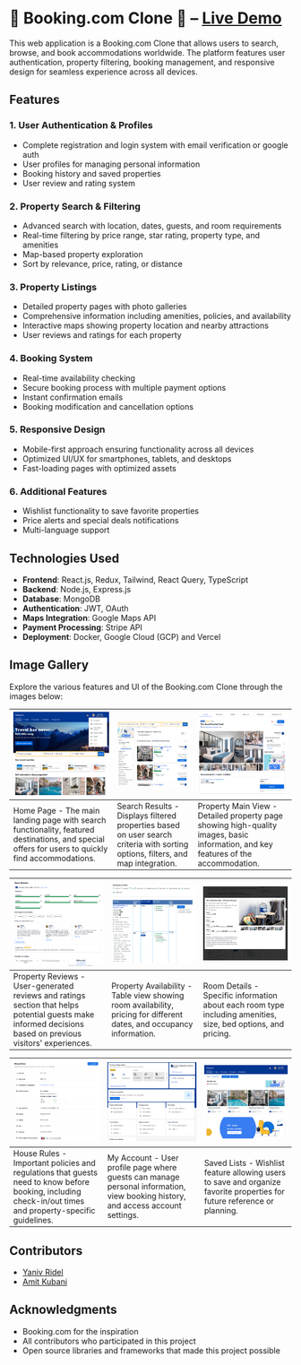 # 🚀 Booking.com Clone 🏨 – [Live Demo](https://booking-clone-client.vercel.app/)


This web application is a Booking.com Clone that allows users to search, browse, and book accommodations worldwide. The platform features user authentication, property filtering, booking management, and responsive design for seamless experience across all devices.

## Features

### 1. **User Authentication & Profiles**
   - Complete registration and login system with email verification or google auth
   - User profiles for managing personal information
   - Booking history and saved properties
   - User review and rating system

### 2. **Property Search & Filtering**
   - Advanced search with location, dates, guests, and room requirements
   - Real-time filtering by price range, star rating, property type, and amenities
   - Map-based property exploration
   - Sort by relevance, price, rating, or distance

### 3. **Property Listings**
   - Detailed property pages with photo galleries
   - Comprehensive information including amenities, policies, and availability
   - Interactive maps showing property location and nearby attractions
   - User reviews and ratings for each property

### 4. **Booking System**
   - Real-time availability checking
   - Secure booking process with multiple payment options
   - Instant confirmation emails
   - Booking modification and cancellation options

### 5. **Responsive Design**
   - Mobile-first approach ensuring functionality across all devices
   - Optimized UI/UX for smartphones, tablets, and desktops
   - Fast-loading pages with optimized assets

### 6. **Additional Features**
   - Wishlist functionality to save favorite properties
   - Price alerts and special deals notifications
   - Multi-language support

## Technologies Used

- **Frontend**: React.js, Redux, Tailwind, React Query, TypeScript
- **Backend**: Node.js, Express.js
- **Database**: MongoDB
- **Authentication**: JWT, OAuth
- **Maps Integration**: Google Maps API
- **Payment Processing**: Stripe API
- **Deployment**: Docker, Google Cloud (GCP) and Vercel

## Image Gallery

Explore the various features and UI of the Booking.com Clone through the images below:

| ![Image 1](assets/Home.png) | ![Image 2](assets/SearchResults.png) | ![Image 3](assets/PropertyMain.png) |
|-----------------------------|----------------------------|------------------------------|
| Home Page - The main landing page with search functionality, featured destinations, and special offers for users to quickly find accommodations. | Search Results - Displays filtered properties based on user search criteria with sorting options, filters, and map integration. | Property Main View - Detailed property page showing high-quality images, basic information, and key features of the accommodation. |

| ![Image 4](assets/PropertyReviews.png) | ![Image 5](assets/PropertyTable.png) | ![Image 6](assets/PropertyRoom.png) |
|---------------------------------|----------------------------------|---------------------------------|
| Property Reviews - User-generated reviews and ratings section that helps potential guests make informed decisions based on previous visitors' experiences. | Property Availability - Table view showing room availability, pricing for different dates, and occupancy information. | Room Details - Specific information about each room type including amenities, size, bed options, and pricing. |

| ![Image 7](assets/HouseRules.png) | ![Image 8](assets/MyAccount.png) | ![Image 9](assets/SavedLists.png) |
|-------------------------------------|---------------------------------|--------------------------------|
| House Rules - Important policies and regulations that guests need to know before booking, including check-in/out times and property-specific guidelines. | My Account - User profile page where guests can manage personal information, view booking history, and access account settings. | Saved Lists - Wishlist feature allowing users to save and organize favorite properties for future reference or planning. |

## Contributors

- [Yaniv Ridel](https://github.com/Yanivridel)
- [Amit Kubani](https://github.com/AgitAgit)

## Acknowledgments

- Booking.com for the inspiration
- All contributors who participated in this project
- Open source libraries and frameworks that made this project possible
